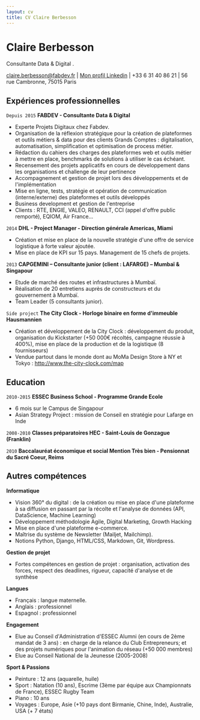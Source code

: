 ```yaml
---
layout: cv
title: CV Claire Berbesson
---
```

# Claire Berbesson

Consultante Data & Digital .

<div id="webaddress">
<a href="claire.berbesson@fabdev.fr">claire.berbesson@fabdev.fr</a>
| <a href="https://www.linkedin.com/in/claire-berbesson-86ba1339/">Mon profil Linkedin</a> | +33 6 31 40 86 21 | 56 rue Cambronne, 75015 Paris
</div>

## Expériences professionnelles

`Depuis 2015`
__FABDEV - Consultante Data & Digital__
- Experte Projets Digitaux chez Fabdev.
- Organisation de la réflexion stratégique pour la création de plateformes et outils métiers & data pour des clients Grands     Comptes : digitalisation, automatisation, simplification et optimisation de process métier.
- Rédaction du cahiers des charges des plateformes web et outils métier à mettre en place, benchmarks de solutions à utiliser   le cas échéant.
- Recensement des projets applicatifs en cours de développement dans les organisations et challenge de leur pertinence
- Accompagnement et gestion de projet lors des développements et de l'implémentation
- Mise en ligne, tests, stratégie et opération de communication (interne/externe) des plateformes et outils développés
- Business development et gestion de l'entreprise
- Clients : RTE, ENGIE, VALEO, RENAULT, CCI (appel d'offre public remporté), EQIOM, Air France...

`2014`
__DHL - Project Manager - Direction générale Americas, Miami__
- Création et mise en place de la nouvelle stratégie d'une offre de service logistique à forte valeur ajoutée.
- Mise en place de KPI sur 15 pays. Management de 15 chefs de projets.

`2013`
__CAPGEMINI – Consultante junior (client : LAFARGE) – Mumbaï & Singapour__
- Etude de marché des routes et infrastructures à Mumbaï.
- Réalisation de 20 entretiens auprès de constructeurs et du gouvernement à Mumbaï.
- Team Leader (5 consultants junior).

`Side project`
__The City Clock - Horloge binaire en forme d'immeuble Hausmannien__
- Création et développement de la City Clock : développement du produit, organisation du Kickstarter (+50 000€ récoltés,         campagne réussie à 400%), mise en place de la production et de la logistique (8 fournisseurs)
- Vendue partout dans le monde dont au MoMa Design Store à NY et Tokyo : http://www.the-city-clock.com/map

## Education

`2010-2015`
__ESSEC Business School - Programme Grande Ecole__
- 6 mois sur le Campus de Singapour
- Asian Strategy Project : mission de Conseil en stratégie pour Lafarge en Inde

`2008-2010`
__Classes préparatoires HEC - Saint-Louis de Gonzague (Franklin)__

`2010`
__Baccalauréat économique et social Mention Très bien - Pensionnat du Sacré Coeur, Reims__

## Autres compétences

__Informatique__
- Vision 360° du digital : de la création ou mise en place d'une plateforme à sa diffusion en passant par la récolte et         l'analyse de données (API, DataScience, Machine Learning)
- Développement méthodologie Agile, Digital Marketing, Growth Hacking
- Mise en place d'une plateforme e-commerce.
- Maîtrise du système de Newsletter (Mailjet, Mailchimp).
- Notions Python, Django, HTML/CSS, Markdown, Git, Wordpress.

__Gestion de projet__
- Fortes compétences en gestion de projet : organisation, activation des forces, respect des deadlines, rigueur, capacité       d'analyse et de synthèse

__Langues__
- Français : langue maternelle.
- Anglais : professionnel
- Espagnol : professionnel

__Engagement__
- Elue au Conseil d'Administration d'ESSEC Alumni (en cours de 2ème mandat de 3 ans) : en charge de
la relance du Club Entrepreneurs; et des projets numériques pour l'animation du réseau (+50
000 membres)
- Elue au Conseil National de la Jeunesse (2005-2008)

__Sport & Passions__
- Peinture : 12 ans (aquarelle, huile)
- Sport : Natation (10 ans), Escrime (3ème par équipe aux Championnats de France), ESSEC Rugby Team
- Piano : 10 ans
- Voyages : Europe, Asie (+10 pays dont Birmanie, Chine, Inde), Australie, USA (+ 7 états)

<!-- ### Footer

Last updated: July 2019 -->


